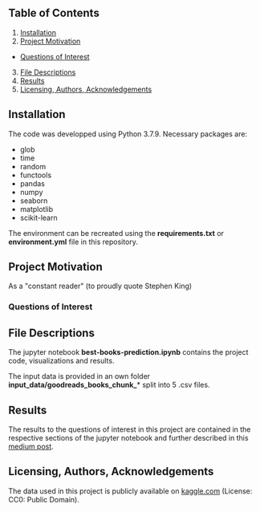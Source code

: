 ## Table of Contents
1. [Installation](#installation)
2. [Project Motivation](#project-motivation)
  * [Questions of Interest](#questions-of-interest)
3. [File Descriptions](#file-descriptions)
4. [Results](#results)
5. [Licensing, Authors, Acknowledgements](#licensing-authors-acknowledgements)

## Installation
The code was developped using Python 3.7.9. Necessary packages are:
- glob
- time
- random
- functools
- pandas
- numpy
- seaborn
- matplotlib
- scikit-learn

The environment can be recreated using the **requirements.txt** or **environment.yml** file in this repository.

## Project Motivation
As a "constant reader" (to proudly quote Stephen King)

### Questions of Interest


## File Descriptions
The jupyter notebook **best-books-prediction.ipynb** contains the project code, visualizations and results. 

The input data is provided in an own folder **input_data/goodreads_books_chunk_*** split into 5 .csv files.

## Results
The results to the questions of interest in this project are contained in the respective sections of the jupyter notebook and further described in this [medium post]().

## Licensing, Authors, Acknowledgements
The data used in this project is publicly available on [kaggle.com](https://www.kaggle.com/austinreese/goodreads-books) (License: CC0: Public Domain). 
